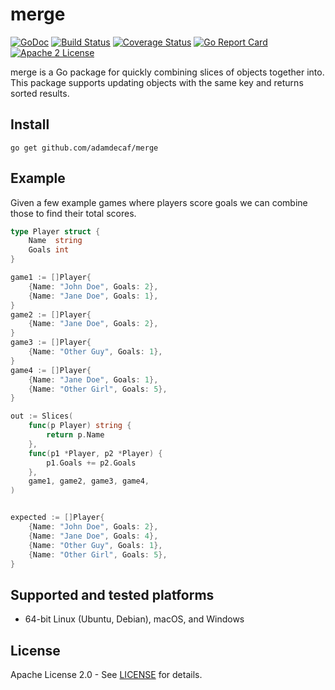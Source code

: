 # merge

[![GoDoc](https://godoc.org/github.com/adamdecaf/merge?status.svg)](https://godoc.org/github.com/adamdecaf/merge)
[![Build Status](https://github.com/adamdecaf/merge/workflows/Go/badge.svg)](https://github.com/adamdecaf/merge/actions)
[![Coverage Status](https://codecov.io/gh/adamdecaf/merge/branch/master/graph/badge.svg)](https://codecov.io/gh/adamdecaf/merge)
[![Go Report Card](https://goreportcard.com/badge/github.com/adamdecaf/merge)](https://goreportcard.com/report/github.com/adamdecaf/merge)
[![Apache 2 License](https://img.shields.io/badge/license-Apache2-blue.svg)](https://raw.githubusercontent.com/adamdecaf/merge/master/LICENSE)

merge is a Go package for quickly combining slices of objects together into. This package supports updating objects with the same key and returns sorted results.

## Install

```
go get github.com/adamdecaf/merge
```

## Example

Given a few example games where players score goals we can combine those to find their total scores.

```go
type Player struct {
	Name  string
	Goals int
}

game1 := []Player{
	{Name: "John Doe", Goals: 2},
	{Name: "Jane Doe", Goals: 1},
}
game2 := []Player{
	{Name: "Jane Doe", Goals: 2},
}
game3 := []Player{
	{Name: "Other Guy", Goals: 1},
}
game4 := []Player{
	{Name: "Jane Doe", Goals: 1},
	{Name: "Other Girl", Goals: 5},
}

out := Slices(
	func(p Player) string {
		return p.Name
	},
	func(p1 *Player, p2 *Player) {
		p1.Goals += p2.Goals
	},
	game1, game2, game3, game4,
)


expected := []Player{
	{Name: "John Doe", Goals: 2},
	{Name: "Jane Doe", Goals: 4},
	{Name: "Other Guy", Goals: 1},
	{Name: "Other Girl", Goals: 5},
}
```

## Supported and tested platforms

- 64-bit Linux (Ubuntu, Debian), macOS, and Windows

## License

Apache License 2.0 - See [LICENSE](LICENSE) for details.
